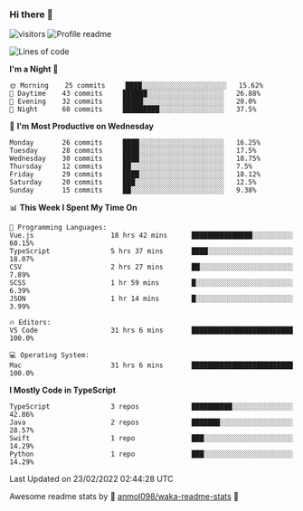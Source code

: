 ### Hi there 👋  
![visitors](https://visitor-badge.laobi.icu/badge?page_id=leverglowh) ![Profile readme](https://github.com/leverglowh/leverglowh/workflows/Profile%20readme/badge.svg?branch=master)

<!--START_SECTION:waka-->
![Lines of code](https://img.shields.io/badge/From%20Hello%20World%20I%27ve%20Written-17%20Thousand%20lines%20of%20code-blue)

**I'm a Night 🦉** 

```text
🌞 Morning    25 commits     ████░░░░░░░░░░░░░░░░░░░░░   15.62% 
🌆 Daytime    43 commits     ██████░░░░░░░░░░░░░░░░░░░   26.88% 
🌃 Evening    32 commits     █████░░░░░░░░░░░░░░░░░░░░   20.0% 
🌙 Night      60 commits     █████████░░░░░░░░░░░░░░░░   37.5%

```
📅 **I'm Most Productive on Wednesday** 

```text
Monday       26 commits     ████░░░░░░░░░░░░░░░░░░░░░   16.25% 
Tuesday      28 commits     ████░░░░░░░░░░░░░░░░░░░░░   17.5% 
Wednesday    30 commits     ████░░░░░░░░░░░░░░░░░░░░░   18.75% 
Thursday     12 commits     ██░░░░░░░░░░░░░░░░░░░░░░░   7.5% 
Friday       29 commits     ████░░░░░░░░░░░░░░░░░░░░░   18.12% 
Saturday     20 commits     ███░░░░░░░░░░░░░░░░░░░░░░   12.5% 
Sunday       15 commits     ██░░░░░░░░░░░░░░░░░░░░░░░   9.38%

```


📊 **This Week I Spent My Time On** 

```text
💬 Programming Languages: 
Vue.js                   18 hrs 42 mins      ███████████████░░░░░░░░░░   60.15% 
TypeScript               5 hrs 37 mins       ████░░░░░░░░░░░░░░░░░░░░░   18.07% 
CSV                      2 hrs 27 mins       ██░░░░░░░░░░░░░░░░░░░░░░░   7.89% 
SCSS                     1 hr 59 mins        █░░░░░░░░░░░░░░░░░░░░░░░░   6.39% 
JSON                     1 hr 14 mins        █░░░░░░░░░░░░░░░░░░░░░░░░   3.99%

🔥 Editors: 
VS Code                  31 hrs 6 mins       █████████████████████████   100.0%

💻 Operating System: 
Mac                      31 hrs 6 mins       █████████████████████████   100.0%

```

**I Mostly Code in TypeScript** 

```text
TypeScript               3 repos             ██████████░░░░░░░░░░░░░░░   42.86% 
Java                     2 repos             ███████░░░░░░░░░░░░░░░░░░   28.57% 
Swift                    1 repo              ███░░░░░░░░░░░░░░░░░░░░░░   14.29% 
Python                   1 repo              ███░░░░░░░░░░░░░░░░░░░░░░   14.29%

```



 Last Updated on 23/02/2022 02:44:28 UTC
<!--END_SECTION:waka-->


Awesome readme stats by :star2: [anmol098/waka-readme-stats](https://github.com/anmol098/waka-readme-stats) :star2:
